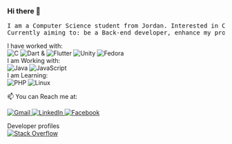 ### Hi there 👋
<pre>I am a Computer Science student from Jordan. Interested in Cyber Security, Game Dev & Data Science.
Currently aiming to: be a Back-end developer, enhance my problem solving skills, and to build more projects.
</pre>
<p>
  I have worked with: <br>
  <img alt="C" src="https://img.shields.io/badge/c-%2300599C.svg?style=for-the-badge&logo=c&logoColor=white"/>
  <img alt="Dart" src="https://img.shields.io/badge/dart-%230175C2.svg?style=for-the-badge&logo=dart&logoColor=white"/> & 
  <img alt="Flutter" src="https://img.shields.io/badge/Flutter-%2302569B.svg?style=for-the-badge&logo=Flutter&logoColor=white"/>
  <img alt="Unity" src="https://img.shields.io/badge/unity-%23000000.svg?style=for-the-badge&logo=unity&logoColor=white"/>
  <img alt="Fedora" src="https://img.shields.io/badge/Fedora-294172?style=for-the-badge&logo=fedora&logoColor=white"><br>
  I am Working with:<br>
    <img alt="Java" src="https://img.shields.io/badge/java-%23ED8B00.svg?style=for-the-badge&logo=java&logoColor=white"/>
    <img alt="JavaScript" src="https://img.shields.io/badge/javascript-%23323330.svg?style=for-the-badge&logo=javascript&logoColor=%23F7DF1E"/> <br>
  I am Learning:<br>
    <img alt="PHP" src="https://img.shields.io/badge/php-%23777BB4.svg?style=for-the-badge&logo=php&logoColor=white"/>  
    <img alt="Linux" src="https://img.shields.io/badge/Linux-FCC624?style=for-the-badge&logo=linux&logoColor=black"><br>
</p>

📫 You can Reach me at:
<p>
  <a href = "mailto: esesomar01@gmail.com" target="_blank">
    <img alt="Gmail" src="https://img.shields.io/badge/Gmail-D14836?style=for-the-badge&logo=gmail&logoColor=white"/>
  </a>
  <a href="https://www.linkedin.com/in/omar-eses-b68b151a9/" target="_blank">
    <img alt="LinkedIn" src="https://img.shields.io/badge/linkedin-%230077B5.svg?style=for-the-badge&logo=linkedin&logoColor=white"/>
  </a>
  <a href="https://www.facebook.com/omar.isis/" target="_blank">
    <img alt="Facebook" src="https://img.shields.io/badge/Facebook-%231877F2.svg?style=for-the-badge&logo=Facebook&logoColor=white"/>
  </a>
</p>
<p> Developer profiles <br>
  <a href="https://stackoverflow.com/users/13444692/omar-eses">
    <img alt="Stack Overflow" src="https://img.shields.io/badge/-Stackoverflow-FE7A16?style=for-the-badge&logo=stack-overflow&logoColor=white"/>
  </a>  
</p>
<!--
**Omar-Eses/Omar-Eses** is a ✨ _special_ ✨ repository because its `README.md` (this file) appears on your GitHub profile.
-->
